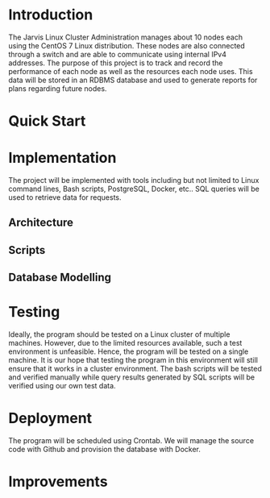 # Introduction

The Jarvis Linux Cluster Administration manages about 10 nodes each using the CentOS 7 Linux distribution. These nodes are also connected through a switch and are able to communicate using internal IPv4 addresses. The purpose of this project is to track and record the performance of each node as well as the resources each node uses. This data will be stored in an RDBMS database and used to generate reports for plans regarding future nodes.

# Quick Start



# Implementation

The project will be implemented with tools including but not limited to Linux command lines, Bash scripts, PostgreSQL, Docker, etc.. SQL queries will be used to retrieve data for requests.

## Architecture



## Scripts



## Database Modelling



# Testing

Ideally, the program should be tested on a Linux cluster of multiple machines. However, due to the limited resources available, such a test environment is unfeasible. Hence, the program will be tested on a single machine. It is our hope that testing the program in this environment will still ensure that it works in a cluster environment. The bash scripts will be tested and verified manually while query results generated by SQL scripts will be verified using our own test data.

# Deployment

The program will be scheduled using Crontab. We will manage the source code with Github and provision the database with Docker.

# Improvements
